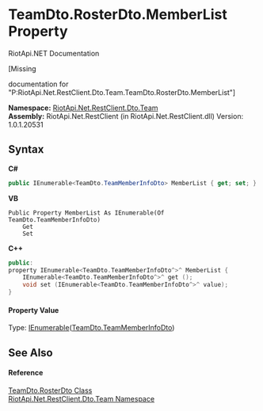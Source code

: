 # TeamDto.RosterDto.MemberList Property 
RiotApi.NET Documentation 

\[Missing <summary> documentation for "P:RiotApi.Net.RestClient.Dto.Team.TeamDto.RosterDto.MemberList"\]

**Namespace:**&nbsp;<a href="744a30f7-23c0-2c94-a458-a0b4d260bb19">RiotApi.Net.RestClient.Dto.Team</a><br />**Assembly:**&nbsp;RiotApi.Net.RestClient (in RiotApi.Net.RestClient.dll) Version: 1.0.1.20531

## Syntax

**C#**<br />
``` C#
public IEnumerable<TeamDto.TeamMemberInfoDto> MemberList { get; set; }
```

**VB**<br />
``` VB
Public Property MemberList As IEnumerable(Of TeamDto.TeamMemberInfoDto)
	Get
	Set
```

**C++**<br />
``` C++
public:
property IEnumerable<TeamDto.TeamMemberInfoDto^>^ MemberList {
	IEnumerable<TeamDto.TeamMemberInfoDto^>^ get ();
	void set (IEnumerable<TeamDto.TeamMemberInfoDto^>^ value);
}
```


#### Property Value
Type: <a href="http://msdn2.microsoft.com/en-us/library/9eekhta0" target="_blank">IEnumerable</a>(<a href="cc5d76a8-ebfe-cae0-3a19-5b06fe0ac909">TeamDto.TeamMemberInfoDto</a>)

## See Also


#### Reference
<a href="0a64924d-a571-ff68-1fcc-e1701b7dc5ef">TeamDto.RosterDto Class</a><br /><a href="744a30f7-23c0-2c94-a458-a0b4d260bb19">RiotApi.Net.RestClient.Dto.Team Namespace</a><br />